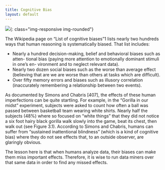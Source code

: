 ```yaml
---
title: Cognitive Bias
layout: default
---
```

![](http://2oqz471sa19h3vbwa53m33yj-wpengine.netdna-ssl.com/wp-content/uploads/2017/09/cognitive-bias-1070.jpg){: class="img-responsive img-rounded"}


The Wikipedia page on “List of cognitive biases”1 lists nearly two hundreds ways that human reasoning is systematically biased. That list includes:

- Nearly a hundred decision-making, belief and behavioral biases such as atten- tional bias (paying more attention to emotionally dominant stimuli in one’s en- vironment and to neglect relevant data).
-  Nearly two dozen social biases such as the worse than average effect (believing that are we are worse than others at tasks which are difficult).
-  Over fifty memory errors and biases such as illusory correlation (inaccurately remembering a relationship between two events).

As documented by Simons and Chabris [407], the effects of these human imperfections can be quite startling. For example, in the “Gorilla in our midst” experiment, subjects were asked to count how often a ball was passed between basketball team wearing white shirts. Nearly half the subjects (48%) where so focused on “white things” that they did not notice a six foot hairy black gorilla walk slowly into the game, beat its chest, then walk out (see Figure 3.1). According to Simons and Chabris, humans can suffer from “sustained inattentional blindness” (which is a kind of cognitive bias) where they do not see effects that, to an outside observer, are glaringly obvious.

The lesson here is that when humans analyze data, their biases can make them miss important effects. Therefore, it is wise to run data miners over that same data in order to find any missed effects.
 
